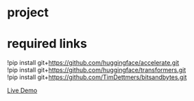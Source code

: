 # project



# required links

!pip install git+https://github.com/huggingface/accelerate.git<br>
!pip install git+https://github.com/huggingface/transformers.git<br>
!pip install git+https://github.com/TimDettmers/bitsandbytes.git<br>

[Live Demo][app]

[app]: https://interactive-literary-characters-ai.streamlit.app/
